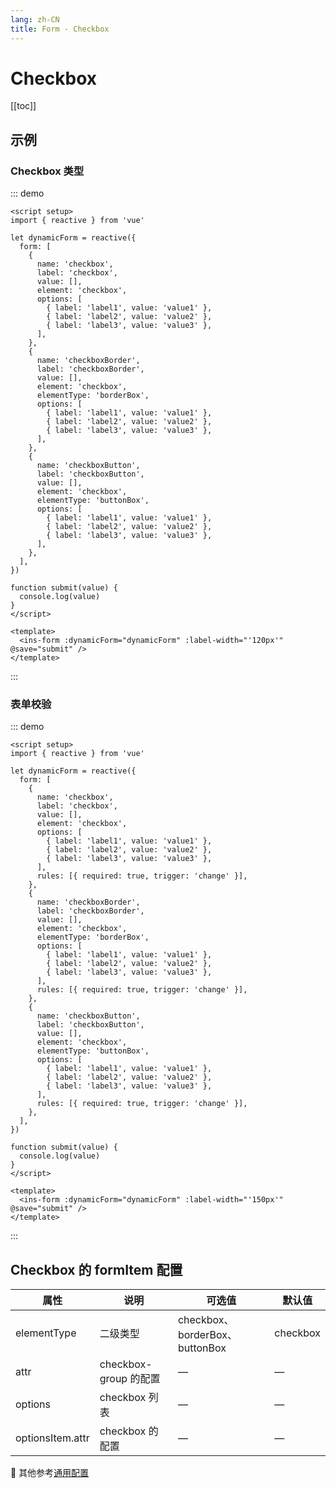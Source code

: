 ```yaml
---
lang: zh-CN
title: Form - Checkbox
---
```


# Checkbox

[[toc]]

## 示例

### Checkbox 类型

::: demo

```vue
<script setup>
import { reactive } from 'vue'

let dynamicForm = reactive({
  form: [
    {
      name: 'checkbox',
      label: 'checkbox',
      value: [],
      element: 'checkbox',
      options: [
        { label: 'label1', value: 'value1' },
        { label: 'label2', value: 'value2' },
        { label: 'label3', value: 'value3' },
      ],
    },
    {
      name: 'checkboxBorder',
      label: 'checkboxBorder',
      value: [],
      element: 'checkbox',
      elementType: 'borderBox',
      options: [
        { label: 'label1', value: 'value1' },
        { label: 'label2', value: 'value2' },
        { label: 'label3', value: 'value3' },
      ],
    },
    {
      name: 'checkboxButton',
      label: 'checkboxButton',
      value: [],
      element: 'checkbox',
      elementType: 'buttonBox',
      options: [
        { label: 'label1', value: 'value1' },
        { label: 'label2', value: 'value2' },
        { label: 'label3', value: 'value3' },
      ],
    },
  ],
})

function submit(value) {
  console.log(value)
}
</script>

<template>
  <ins-form :dynamicForm="dynamicForm" :label-width="'120px'" @save="submit" />
</template>
```

:::

### 表单校验

::: demo

```vue
<script setup>
import { reactive } from 'vue'

let dynamicForm = reactive({
  form: [
    {
      name: 'checkbox',
      label: 'checkbox',
      value: [],
      element: 'checkbox',
      options: [
        { label: 'label1', value: 'value1' },
        { label: 'label2', value: 'value2' },
        { label: 'label3', value: 'value3' },
      ],
      rules: [{ required: true, trigger: 'change' }],
    },
    {
      name: 'checkboxBorder',
      label: 'checkboxBorder',
      value: [],
      element: 'checkbox',
      elementType: 'borderBox',
      options: [
        { label: 'label1', value: 'value1' },
        { label: 'label2', value: 'value2' },
        { label: 'label3', value: 'value3' },
      ],
      rules: [{ required: true, trigger: 'change' }],
    },
    {
      name: 'checkboxButton',
      label: 'checkboxButton',
      value: [],
      element: 'checkbox',
      elementType: 'buttonBox',
      options: [
        { label: 'label1', value: 'value1' },
        { label: 'label2', value: 'value2' },
        { label: 'label3', value: 'value3' },
      ],
      rules: [{ required: true, trigger: 'change' }],
    },
  ],
})

function submit(value) {
  console.log(value)
}
</script>

<template>
  <ins-form :dynamicForm="dynamicForm" :label-width="'150px'" @save="submit" />
</template>
```

:::

## Checkbox 的 formItem 配置

| 属性             | 说明                  | 可选值                         | 默认值   |
| ---------------- | --------------------- | ------------------------------ | -------- |
| elementType      | 二级类型              | checkbox、borderBox、buttonBox | checkbox |
| attr             | checkbox-group 的配置 | —                              | —        |
| options          | checkbox 列表         | —                              | —        |
| optionsItem.attr | checkbox 的配置       | —                              | —        |

:tada: 其他参考[通用配置](/ins-ui/components/form/form.html#formitem-通用配置)
